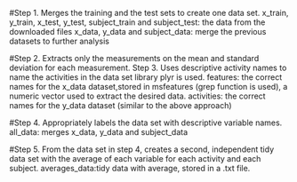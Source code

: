 #Step 1. Merges the training and the test sets to create one data set.
x_train, y_train, x_test, y_test, subject_train and subject_test: the data from the downloaded files
x_data, y_data and subject_data: merge the previous datasets to further analysis

#Step 2. Extracts only the measurements on the mean and standard deviation for each measurement. Step 3. Uses descriptive activity names to name the activities in the data set
library plyr is used. 
features: the correct names for the x_data dataset,stored in msfeatures (grep function is used), 
a numeric vector used to extract the desired data.
activities: the correct names for the y_data dataset (similar to the above approach)

#Step 4. Appropriately labels the data set with descriptive variable names. 
all_data: merges x_data, y_data and subject_data 

#Step 5. From the data set in step 4, creates a second, independent tidy data set with the average of each variable for each activity and each subject.
averages_data:tidy data with average, stored in a .txt file. 
